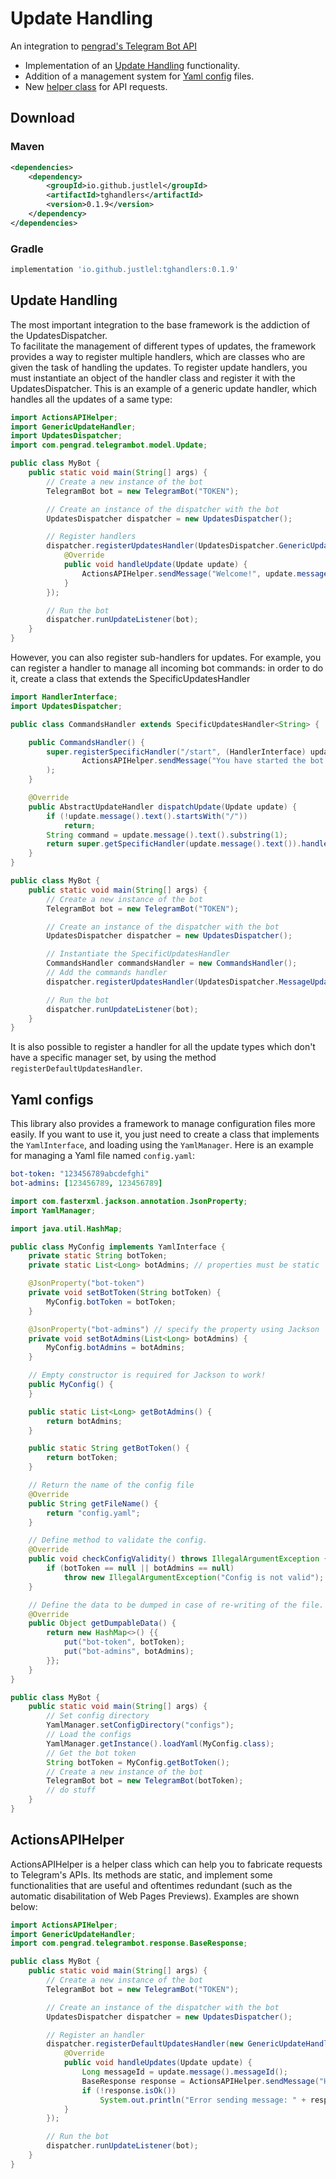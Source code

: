 # Update Handling

An integration to [pengrad's Telegram Bot API](https://github.com/pengrad/java-telegram-bot-api)

- Implementation of an [Update Handling](#update-handling) functionality.
- Addition of a management system for [Yaml config](#yaml-configs) files.
- New [helper class](actions-api) for API requests.

## Download

### Maven

```xml
<dependencies>
    <dependency>
        <groupId>io.github.justlel</groupId>
        <artifactId>tghandlers</artifactId>
        <version>0.1.9</version>
    </dependency>
</dependencies>
```

### Gradle

```gradle
implementation 'io.github.justlel:tghandlers:0.1.9'
```

## Update Handling

The most important integration to the base framework is the addiction of the UpdatesDispatcher.\
To facilitate the management of different types of updates, the framework provides a way to register multiple
handlers, which are classes who are given the task of handling the updates. To register update handlers, you must
instantiate
an object of the handler class and register it with the UpdatesDispatcher.
This is an example of a generic update handler, which handles all the updates of a same type:

```java
import ActionsAPIHelper;
import GenericUpdateHandler;
import UpdatesDispatcher;
import com.pengrad.telegrambot.model.Update;

public class MyBot {
    public static void main(String[] args) {
        // Create a new instance of the bot
        TelegramBot bot = new TelegramBot("TOKEN");

        // Create an instance of the dispatcher with the bot
        UpdatesDispatcher dispatcher = new UpdatesDispatcher();

        // Register handlers
        dispatcher.registerUpdatesHandler(UpdatesDispatcher.GenericUpdateTypes.CHAT_MEMBER_UPDATED, new GenericUpdateHandler() {
            @Override
            public void handleUpdate(Update update) {
                ActionsAPIHelper.sendMessage("Welcome!", update.message().chat().id());
            }
        });

        // Run the bot
        dispatcher.runUpdateListener(bot);
    }
}
```

However, you can also register sub-handlers for updates. For example, you can register a handler to manage
all incoming bot commands: in order to do it, create a class that extends the SpecificUpdatesHandler

```java
import HandlerInterface;
import UpdatesDispatcher;

public class CommandsHandler extends SpecificUpdatesHandler<String> {

    public CommandsHandler() {
        super.registerSpecificHandler("/start", (HandlerInterface) update ->
                ActionsAPIHelper.sendMessage("You have started the bot!", update.message().chat().id())
        );
    }

    @Override
    public AbstractUpdateHandler dispatchUpdate(Update update) {
        if (!update.message().text().startsWith("/"))
            return;
        String command = update.message().text().substring(1);
        return super.getSpecificHandler(update.message().text()).handleUpdate(update);
    }
}

public class MyBot {
    public static void main(String[] args) {
        // Create a new instance of the bot
        TelegramBot bot = new TelegramBot("TOKEN");

        // Create an instance of the dispatcher with the bot
        UpdatesDispatcher dispatcher = new UpdatesDispatcher();

        // Instantiate the SpecificUpdatesHandler
        CommandsHandler commandsHandler = new CommandsHandler();
        // Add the commands handler
        dispatcher.registerUpdatesHandler(UpdatesDispatcher.MessageUpdateTypes.COMMAND, commandsHandler);

        // Run the bot
        dispatcher.runUpdateListener(bot);
    }
}
```

It is also possible to register a handler for all the update types which don't have a specific manager set, by using the
method
```registerDefaultUpdatesHandler```.

## Yaml configs

This library also provides a framework to manage configuration files more easily. If you want to use it, you just need
to
create a class that implements the ```YamlInterface```, and loading using the ```YamlManager```.
Here is an example for managing a Yaml file named ```config.yaml```:

```yaml
bot-token: "123456789abcdefghi"
bot-admins: [123456789, 123456789]
```

```java
import com.fasterxml.jackson.annotation.JsonProperty;
import YamlManager;

import java.util.HashMap;

public class MyConfig implements YamlInterface {
    private static String botToken;
    private static List<Long> botAdmins; // properties must be static

    @JsonProperty("bot-token")
    private void setBotToken(String botToken) {
        MyConfig.botToken = botToken;
    }

    @JsonProperty("bot-admins") // specify the property using Jackson
    private void setBotAdmins(List<Long> botAdmins) {
        MyConfig.botAdmins = botAdmins;
    }

    // Empty constructor is required for Jackson to work!
    public MyConfig() {
    }

    public static List<Long> getBotAdmins() {
        return botAdmins;
    }

    public static String getBotToken() {
        return botToken;
    }

    // Return the name of the config file
    @Override
    public String getFileName() {
        return "config.yaml";
    }

    // Define method to validate the config.
    @Override
    public void checkConfigValidity() throws IllegalArgumentException {
        if (botToken == null || botAdmins == null)
            throw new IllegalArgumentException("Config is not valid");
    }

    // Define the data to be dumped in case of re-writing of the file.
    @Override
    public Object getDumpableData() {
        return new HashMap<>() {{
            put("bot-token", botToken);
            put("bot-admins", botAdmins);
        }};
    }
}

public class MyBot {
    public static void main(String[] args) {
        // Set config directory
        YamlManager.setConfigDirectory("configs");
        // Load the configs
        YamlManager.getInstance().loadYaml(MyConfig.class);
        // Get the bot token
        String botToken = MyConfig.getBotToken();
        // Create a new instance of the bot
        TelegramBot bot = new TelegramBot(botToken);
        // do stuff
    }
}
```

## ActionsAPIHelper

ActionsAPIHelper is a helper class which can help you to fabricate requests to Telegram's APIs.
Its methods are static, and implement some functionalities that are useful and oftentimes redundant (such as
the automatic disabilitation of Web Pages Previews). Examples are shown below:

```java
import ActionsAPIHelper;
import GenericUpdateHandler;
import com.pengrad.telegrambot.response.BaseResponse;

public class MyBot {
    public static void main(String[] args) {
        // Create a new instance of the bot
        TelegramBot bot = new TelegramBot("TOKEN");

        // Create an instance of the dispatcher with the bot
        UpdatesDispatcher dispatcher = new UpdatesDispatcher();

        // Register an handler
        dispatcher.registerDefaultUpdatesHandler(new GenericUpdateHandler() {
            @Override
            public void handleUpdates(Update update) {
                Long messageId = update.message().messageId();
                BaseResponse response = ActionsAPIHelper.sendMessage("Hello world!", messageId);
                if (!response.isOk())
                    System.out.println("Error sending message: " + response.description());
            }
        });

        // Run the bot
        dispatcher.runUpdateListener(bot);
    }
}
```
